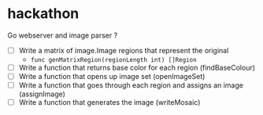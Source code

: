 # hackathon
Go webserver and image parser ?


- [ ] Write a matrix of image.Image regions that represent the original
   - `func genMatrixRegion(regionLength int) []Region`
- [ ] Write a function that returns base color for each region (findBaseColour)  
- [ ] Write a function that opens up image set (openImageSet)  
- [ ] Write a function that goes through each region and assigns an image (assignImage)  
- [ ] Write a function that generates the image (writeMosaic)  
